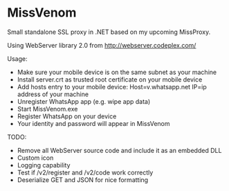 MissVenom
=========

Small standalone SSL proxy in .NET based on my upcoming MissProxy.

Using WebServer library 2.0 from http://webserver.codeplex.com/

Usage:
- Make sure your mobile device is on the same subnet as your machine
- Install server.crt as trusted root certificate on your mobile device
- Add hosts entry to your mobile device: Host=v.whatsapp.net IP=ip address of your machine
- Unregister WhatsApp app (e.g. wipe app data)
- Start MissVenom.exe
- Register WhatsApp on your device
- Your identity and password will appear in MissVenom

TODO:
- Remove all WebServer source code and include it as an embedded DLL
- Custom icon
- Logging capability
- Test if /v2/register and /v2/code work correctly
- Deserialize GET and JSON for nice formatting
